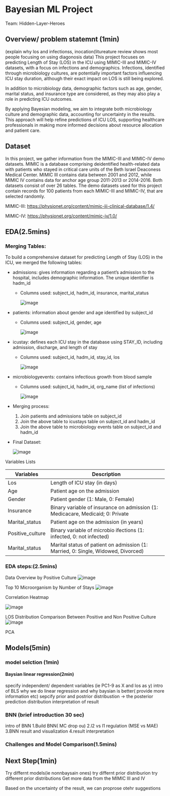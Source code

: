 # Bayesian ML Project
Team: Hidden-Layer-Heroes 

## Overview/ problem statemnt (1min)
(explain why los   and infectionss, inocation(litureature review shows most people focusing on using diagonosis data)
This project focuses on predicting Length of Stay (LOS) in the ICU using MIMIC-III and MIMIC-IV datasets, with a focus on infections and demographics. Infections, identified through microbiology cultures, are potentially important factors influencing ICU stay duration, although their exact impact on LOS is still being explored.

In addition to microbiology data, demographic factors such as age, gender, marital status, and insurance type are considered, as they may also play a role in predicting ICU outcomes.

By applying Bayesian modeling, we aim to integrate both microbiology culture and demographic data, accounting for uncertainty in the results. This approach will help refine predictions of ICU LOS, supporting healthcare professionals in making more informed decisions about resource allocation and patient care.

## Dataset 
In this project, we gather information from the MIMIC-III and MIMIC-IV demo datasets. MIMIC is a database comprising deidentified health-related data with patients who stayed in critical care units of the Beth Israel Deaconess Medical Center. MIMIC III contains data between 2001 and 2012, while MIMIC IV contains data for anchor age group 2011-2013 or 2014-2016. Both datasets consist of over 26 tables. The demo datasets used for this project contain records for 100 patients from each MIMIC-III and MIMIC-IV, that are selected randomly. 

MIMIC-III: https://physionet.org/content/mimic-iii-clinical-database/1.4/

MIMIC-IV: https://physionet.org/content/mimic-iv/1.0/




## EDA(2.5mins)

### Merging Tables:

To build a comprehensive dataset for predicting Length of Stay (LOS) in the ICU, we merged the following tables: 
- admissions: gives information regarding a patient’s admission to the hospital, includes demographic information. The unique identifier is hadm_id
  - Columns used: subject_id, hadm_id, insurance, marital_status
    
    ![image](https://github.com/user-attachments/assets/3e0ee544-6e55-46ec-8377-015fbdc01283)

- patients: information about gender and age identified by subject_id
  - Columns used: subject_id, gender, age
    
    ![image](https://github.com/user-attachments/assets/f2865c69-d60f-4ae5-9109-3d2ffa0f5cde)

- icustay: defines each ICU stay in the database using STAY_ID, including admission, discharge, and length of stay
  - Columns used: subject_id, hadm_id, stay_id, los
    
    ![image](https://github.com/user-attachments/assets/f5be437b-8062-4f17-931b-9318ce798839)

- microbiologyevents: contains infectious growth from blood sample
  - Columns used: subject_id, hadm_id, org_name (list of infections)
    
    ![image](https://github.com/user-attachments/assets/b76ebc77-f3ae-4de6-bd35-cf3e293380fd)

- Merging process:
  1. Join patients and admissions table on subject_id
  2. Join the above table to icustays table on subject_id and hadm_id
  3. Join the above table to microbiology events table on subject_id and hadm_id

- Final Dataset:
  
  ![image](https://github.com/user-attachments/assets/2ad09f49-41a4-4679-a3ac-ac1f057ab19c)

Variables Lists

| Variables  | Description |
| ------------- | ------------- |
| Los  | Length of ICU stay (in days)  |
| Age  | Patient age on the admission  |
| Gender  | Patient gender (1: Male, 0: Female)  |
| Insurance  | Binary variable of insurance on admission (1: Medicacare, Medicaid; 0: Private  |
| Marital_status  | Patient age on the admission (in years) |
| Positive_culture  | Binary variable of microbio ifections (1: infected, 0: not infected)  |
| Marital_status  | Marital status of patient on admission (1: Married, 0: Single, Widowed, Divorced)  |




### EDA steps:(2.5mins)
Data Overview by Positive Culture
![image](https://github.com/user-attachments/assets/b7623b9d-935f-4039-8d6b-237b63f6d4b3)


Top 10 Microorganism by Number of Stays
![image](https://github.com/user-attachments/assets/788a99ff-98b9-485f-8f99-7ea00278968d)


Correlation Heatmap

![image](https://github.com/user-attachments/assets/da98a098-5d18-4201-aad9-f438d164764b)

LOS Distribution Comparison Between Positive and Non Positive Culture
![image](https://github.com/user-attachments/assets/06f4eb16-01ac-4711-bbf5-ebb223f44d38)


PCA


## Models(5min)

### model selction (1min)
#### Baysian linear regression(2min) 

specify independent/ dependent variables (ie PC1-9 as X and los as y)
intro of BLS
why we do linear regression and why baysian is better( provide more information etc)
sepcify prior and postrior distribustion -> the posterior prediction distribution
interpretation of result

### BNN (brief introduction 30 sec)

intro of BNN
1.Build BNN( MC drop ou)
2.l2 vs l1 regulation (MSE vs MAE)
3.BNN result and visualization
4.result interpretation

### Challenges and Model Comparison(1.5mins)

## Next Step(1min)
 Try differnt models(ie  nonnbaysain ones)
 try differnt prior distriburion
 try different prior distributions
 Get more data from the MIMIC III and IV

 Based on the uncertainty of the result, we can proprose otehr suggestions
 
 










